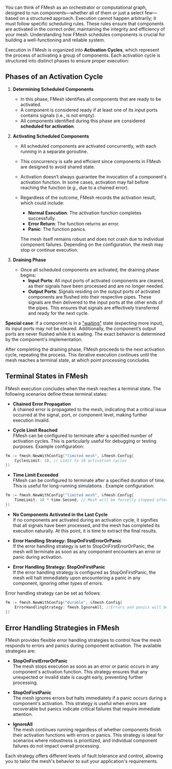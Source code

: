 You can think of FMesh as an orchestrator or computational graph, designed to run components—whether all of them or just a select few—based on a structured approach. Execution cannot happen arbitrarily; it must follow specific scheduling rules. These rules ensure that components are activated in the correct order, maintaining the integrity and efficiency of your mesh. Understanding how FMesh schedules components is crucial for building a well-functioning and reliable system.

Execution in FMesh is organized into **Activation Cycles**, which represent the process of activating a group of components. Each activation cycle is structured into distinct phases to ensure proper execution:

## Phases of an Activation Cycle

1. **Determining Scheduled Components**
    *  In this phase, FMesh identifies all components that are ready to be activated.
    *  A component is considered ready if at least one of its input ports contains signals (i.e., is not empty).
    *  All components identified during this phase are considered **scheduled for activation**.

2. **Activating Scheduled Components**
    *  All scheduled components are activated concurrently, with each running in a separate goroutine.
    *  This concurrency is safe and efficient since components in FMesh are designed to avoid shared state.
    *  Activation doesn’t always guarantee the invocation of a component's activation function. In some cases, activation may fail before reaching the function (e.g., due to a chained error).
    *  Regardless of the outcome, FMesh records the activation result, which could include:

       *  **Normal Execution**: The activation function completes successfully.
       *  **Error Return**: The function returns an error.
       *  **Panic**: The function panics.

       The mesh itself remains robust and does not crash due to individual component failures. Depending on the configuration, the mesh may stop or continue execution.

3. **Draining Phase** 
     *  Once all scheduled components are activated, the draining phase begins:
         *  **Input Ports**: All input ports of activated components are cleared, as their signals have been processed and are no longer needed.
         *  **Output Ports**: Signals residing on the output ports of activated components are flushed into their respective pipes. These signals are then delivered to the input ports at the other ends of the pipes. This ensures that signals are effectively transferred and ready for the next cycle.

**Special case**: If a component is in a ["waiting"](https://github.com/hovsep/fmesh/wiki/5.-Component#waiting-for-inputs) state (expecting more input), its input ports may not be cleared.
Additionally, the component’s output ports are never flushed while it is waiting. The exact behavior is determined by the component's implementation.

After completing the draining phase, FMesh proceeds to the next activation cycle, repeating the process. This iterative execution continues until the mesh reaches a terminal state, at which point processing concludes.


## Terminal States in FMesh

FMesh execution concludes when the mesh reaches a terminal state. The following scenarios define these terminal states:

* **Chained Error Propagation**  
A chained error is propagated to the mesh, indicating that a critical issue occurred at the signal, port, or component level, making further execution invalid.

* **Cycle Limit Reached**  
FMesh can be configured to terminate after a specified number of activation cycles. This is particularly useful for debugging or testing purposes. Example configuration:

```go
fm := fmesh.NewWithConfig("limited mesh", &fmesh.Config{
    CyclesLimit: 10, // Limit to 10 activation cycles
})
```
* **Time Limit Exceeded**  
  FMesh can be configured to terminate after a specified duration of time. This is useful for long-running simulations . Example configuration:

```go
fm := fmesh.NewWithConfig("limited mesh", &fmesh.Config{
    TimeLimit: 10 * time.Second, // Mesh will be forcelly stopped after reaching 10 seconds duration
})
```


* **No Components Activated in the Last Cycle**  
If no components are activated during an activation cycle, it signifies that all signals have been processed, and the mesh has completed its execution naturally. At this point, it is time to extract the final results.

* **Error Handling Strategy: StopOnFirstErrorOrPanic**  
If the error handling strategy is set to StopOnFirstErrorOrPanic, the mesh will terminate as soon as any component encounters an error or panic during activation.

* **Error Handling Strategy: StopOnFirstPanic**  
If the error handling strategy is configured as StopOnFirstPanic, the mesh will halt immediately upon encountering a panic in any component, ignoring other types of errors.


Error handling strategy can be set as follows:
```go
fm := fmesh.NewWithConfig("durable", &fmesh.Config{
    ErrorHandlingStrategy: fmesh.IgnoreAll, //Errors and panics will be tolerated
})
```

## Error Handling Strategies in FMesh

FMesh provides flexible error handling strategies to control how the mesh responds to errors and panics during component activation. The available strategies are:

* **StopOnFirstErrorOrPanic**  
The mesh stops execution as soon as an error or panic occurs in any component's activation function.
This strategy ensures that any unexpected or invalid state is caught early, preventing further processing.

* **StopOnFirstPanic**  
The mesh ignores errors but halts immediately if a panic occurs during a component's activation.
This strategy is useful when errors are recoverable but panics indicate critical failures that require immediate attention.

* **IgnoreAll**  
The mesh continues running regardless of whether components finish their activation functions with errors or panics.
This strategy is ideal for scenarios where robustness is prioritized, and individual component failures do not impact overall processing.

Each strategy offers different levels of fault tolerance and control, allowing you to tailor the mesh's behavior to suit your application's requirements.
